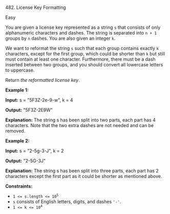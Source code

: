 ﻿482\. License Key Formatting

Easy

You are given a license key represented as a string `s` that consists of only alphanumeric characters and dashes. The string is separated into `n + 1` groups by `n` dashes. You are also given an integer `k`.

We want to reformat the string `s` such that each group contains exactly `k` characters, except for the first group, which could be shorter than `k` but still must contain at least one character. Furthermore, there must be a dash inserted between two groups, and you should convert all lowercase letters to uppercase.

Return _the reformatted license key_.

**Example 1:**

**Input:** s = "5F3Z-2e-9-w", k = 4

**Output:** "5F3Z-2E9W"

**Explanation:** The string s has been split into two parts, each part has 4 characters. Note that the two extra dashes are not needed and can be removed.

**Example 2:**

**Input:** s = "2-5g-3-J", k = 2

**Output:** "2-5G-3J"

**Explanation:** The string s has been split into three parts, each part has 2 characters except the first part as it could be shorter as mentioned above.

**Constraints:**

*   <code>1 <= s.length <= 10<sup>5</sup></code>
*   `s` consists of English letters, digits, and dashes `'-'`.
*   <code>1 <= k <= 10<sup>4</sup></code>